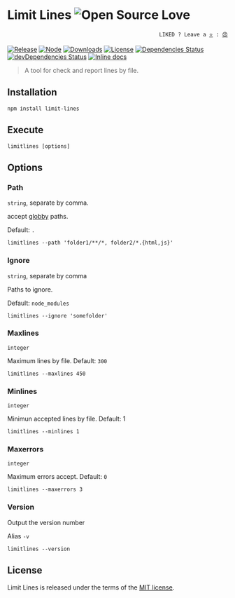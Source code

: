 # Limit Lines ![Open Source Love](https://badges.frapsoft.com/os/v3/open-source.svg?v=103)

<p align="right">
  <code>LIKED ? Leave a <a href="https://github.com/tiagoporto/limit-lines/stargazers">⭐</a> : <a href="https://github.com/tiagoporto/limit-lines/issues">😞</a></code>
</p>

[![Release](https://img.shields.io/npm/v/limit-lines.svg?style=flat-square&label=release)](https://github.com/tiagoporto/limit-lines/releases)
[![Node](https://img.shields.io/node/v/limit-lines.svg?style=flat-square)](https://www.npmjs.com/package/limit-lines)
[![Downloads](https://img.shields.io/npm/dt/limit-lines.svg?style=flat-square)](https://www.npmjs.com/package/limit-lines)
[![License](https://img.shields.io/github/license/tiagoporto/limit-lines.svg?style=flat-square)](https://raw.githubusercontent.com/tiagoporto/limit-lines/master/LICENSE)
[![Dependencies Status](https://img.shields.io/david/tiagoporto/limit-lines.svg?style=flat-square)](https://david-dm.org/tiagoporto/limit-lines)
[![devDependencies Status](https://img.shields.io/david/dev/tiagoporto/limit-lines.svg?style=flat-square)](https://david-dm.org/tiagoporto/limit-lines#info=devDependencies)
[![Inline docs](http://inch-ci.org/github/tiagoporto/limit-lines.svg?branch=master&style=flat-square)](http://inch-ci.org/github/tiagoporto/limit-lines)
<!-- [![Build Status](https://img.shields.io/travis/tiagoporto/limit-lines.svg?style=flat-square&logo=travis)](https://travis-ci.org/tiagoporto/limit-lines) -->
<!-- [![Coverage Status](https://img.shields.io/coveralls/tiagoporto/limit-lines.svg)](https://coveralls.io/github/tiagoporto/limit-lines) -->


> A tool for check and report lines by file.

## Installation
```
npm install limit-lines
```


## Execute
```
limitlines [options]
```


## Options

### Path
`string`, separate by comma.

 accept [globby](https://github.com/sindresorhus/globby) paths.

Default: `.`
```
limitlines --path 'folder1/**/*, folder2/*.{html,js}'
```

### Ignore
`string`, separate by comma

Paths to ignore.

Default: `node_modules`
```
limitlines --ignore 'somefolder'
```

### Maxlines
`integer`

Maximum lines by file. Default: `300`
```
limitlines --maxlines 450
```

### Minlines
`integer`

Minimun accepted lines by file. Default: 1
```
limitlines --minlines 1
```

### Maxerrors
`integer`

Maximum errors accept. Default: `0`
```
limitlines --maxerrors 3
```

### Version
Output the version number

Alias `-v`

```
limitlines --version
```



## License

Limit Lines is released under the terms of the [MIT license](https://github.com/tiagoporto/limit-lines/blob/master/LICENSE).
